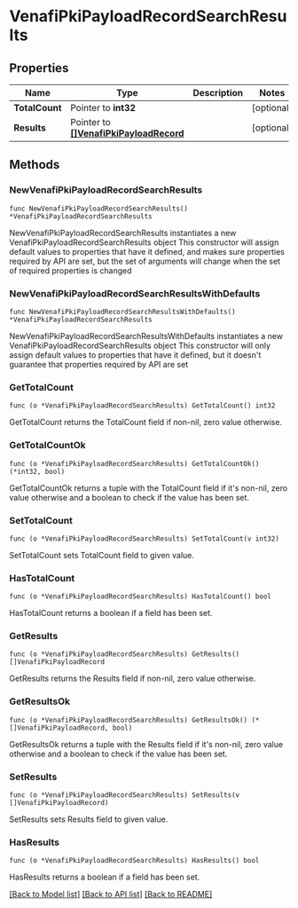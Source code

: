 # VenafiPkiPayloadRecordSearchResults

## Properties

Name | Type | Description | Notes
------------ | ------------- | ------------- | -------------
**TotalCount** | Pointer to **int32** |  | [optional] 
**Results** | Pointer to [**[]VenafiPkiPayloadRecord**](VenafiPkiPayloadRecord.md) |  | [optional] 

## Methods

### NewVenafiPkiPayloadRecordSearchResults

`func NewVenafiPkiPayloadRecordSearchResults() *VenafiPkiPayloadRecordSearchResults`

NewVenafiPkiPayloadRecordSearchResults instantiates a new VenafiPkiPayloadRecordSearchResults object
This constructor will assign default values to properties that have it defined,
and makes sure properties required by API are set, but the set of arguments
will change when the set of required properties is changed

### NewVenafiPkiPayloadRecordSearchResultsWithDefaults

`func NewVenafiPkiPayloadRecordSearchResultsWithDefaults() *VenafiPkiPayloadRecordSearchResults`

NewVenafiPkiPayloadRecordSearchResultsWithDefaults instantiates a new VenafiPkiPayloadRecordSearchResults object
This constructor will only assign default values to properties that have it defined,
but it doesn't guarantee that properties required by API are set

### GetTotalCount

`func (o *VenafiPkiPayloadRecordSearchResults) GetTotalCount() int32`

GetTotalCount returns the TotalCount field if non-nil, zero value otherwise.

### GetTotalCountOk

`func (o *VenafiPkiPayloadRecordSearchResults) GetTotalCountOk() (*int32, bool)`

GetTotalCountOk returns a tuple with the TotalCount field if it's non-nil, zero value otherwise
and a boolean to check if the value has been set.

### SetTotalCount

`func (o *VenafiPkiPayloadRecordSearchResults) SetTotalCount(v int32)`

SetTotalCount sets TotalCount field to given value.

### HasTotalCount

`func (o *VenafiPkiPayloadRecordSearchResults) HasTotalCount() bool`

HasTotalCount returns a boolean if a field has been set.

### GetResults

`func (o *VenafiPkiPayloadRecordSearchResults) GetResults() []VenafiPkiPayloadRecord`

GetResults returns the Results field if non-nil, zero value otherwise.

### GetResultsOk

`func (o *VenafiPkiPayloadRecordSearchResults) GetResultsOk() (*[]VenafiPkiPayloadRecord, bool)`

GetResultsOk returns a tuple with the Results field if it's non-nil, zero value otherwise
and a boolean to check if the value has been set.

### SetResults

`func (o *VenafiPkiPayloadRecordSearchResults) SetResults(v []VenafiPkiPayloadRecord)`

SetResults sets Results field to given value.

### HasResults

`func (o *VenafiPkiPayloadRecordSearchResults) HasResults() bool`

HasResults returns a boolean if a field has been set.


[[Back to Model list]](../README.md#documentation-for-models) [[Back to API list]](../README.md#documentation-for-api-endpoints) [[Back to README]](../README.md)


